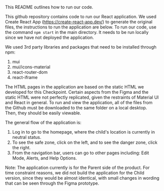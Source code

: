 This README outlines how to run our code.

This github repository contains code to run our React application. We used Create React App (https://create-react-app.dev/) to generate the original files, the instructions to run the application are below. To run our code, use the command `npm start` in the main directory. It needs to be run locally since we have not deployed the application.

We used 3rd party libraries and packages that need to be installed through npm:
1) mui
2) mui/icons-material
3) react-router-dom
4) react-iframe

The HTML pages in the application are based on the static HTML we developed for this Checkpoint. Certain aspects from the Figma and the static HTML were not perfectly replicated, given the restraints of Material UI and React in general. To run and view the application, all of the files from the Github must be downloaded to the same folder on a local desktop. Then, they should be easily viewable. 

The general flow of the application is: 
1) Log in to go to the homepage, where the child's location is currently in neutral status.
2) To see the safe zone, click on the left, and to see the danger zone, click the right.
3) From the navigation bar, users can go to other pages including: Edit Mode, Alerts, and Help Options.

Note: The application currently is for the Parent side of the product. For time constraint reasons, we did not build the application for the Child version, since they would be almost identical, with small changes in wording that can be seen through the Figma prototype.
